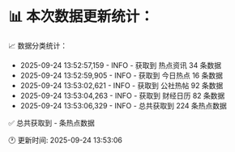 📊 本次数据更新统计：
==========================

📈 数据分类统计：
- 2025-09-24 13:52:57,159 - INFO - 获取到 热点资讯 34 条数据
- 2025-09-24 13:52:59,905 - INFO - 获取到 今日热点 16 条数据
- 2025-09-24 13:53:02,621 - INFO - 获取到 公社热帖 92 条数据
- 2025-09-24 13:53:04,263 - INFO - 获取到 财经日历 82 条数据
- 2025-09-24 13:53:06,329 - INFO - 总共获取到 224 条热点数据

✅ 总共获取到 - 条热点数据

🕐 更新时间: 2025-09-24 13:53:06
